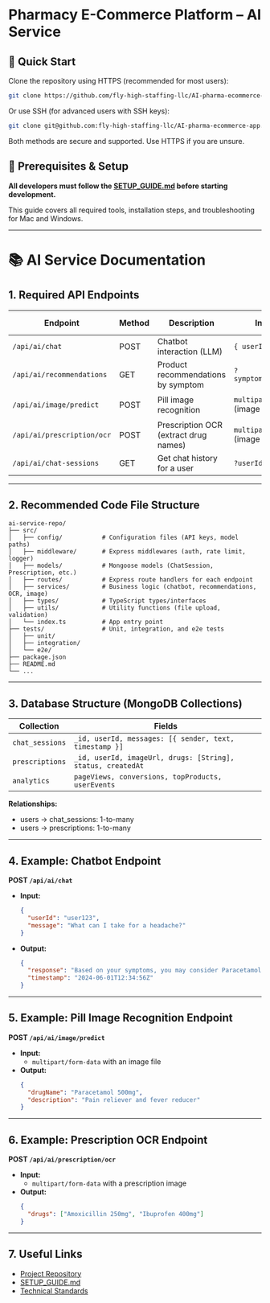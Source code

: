 # Pharmacy E-Commerce Platform – AI Service

## 🚀 Quick Start

Clone the repository using HTTPS (recommended for most users):

```sh
git clone https://github.com/fly-high-staffing-llc/AI-pharma-ecommerce-app.git
```

Or use SSH (for advanced users with SSH keys):

```sh
git clone git@github.com:fly-high-staffing-llc/AI-pharma-ecommerce-app.git
```

Both methods are secure and supported. Use HTTPS if you are unsure.

## 🚀 Prerequisites & Setup

**All developers must follow the [SETUP_GUIDE.md](./SETUP_GUIDE.md) before starting development.**

This guide covers all required tools, installation steps, and troubleshooting for Mac and Windows.

---

# 📚 AI Service Documentation

## 1. Required API Endpoints

| Endpoint                        | Method | Description                                 | Input Example                          | Output Example |
|----------------------------------|--------|---------------------------------------------|----------------------------------------|----------------|
| `/api/ai/chat`                  | POST   | Chatbot interaction (LLM)                   | `{ userId, message }`                  | `{ response, timestamp }` |
| `/api/ai/recommendations`       | GET    | Product recommendations by symptom          | `?symptom=cough&userId=123`            | `{ products: [...] }` |
| `/api/ai/image/predict`         | POST   | Pill image recognition                      | `multipart/form-data` (image upload)   | `{ drugName, description }` |
| `/api/ai/prescription/ocr`      | POST   | Prescription OCR (extract drug names)       | `multipart/form-data` (image upload)   | `{ drugs: [...] }` |
| `/api/ai/chat-sessions`         | GET    | Get chat history for a user                 | `?userId=123`                          | `{ sessions: [...] }` |

---

## 2. Recommended Code File Structure

```
ai-service-repo/
├── src/
│   ├── config/           # Configuration files (API keys, model paths)
│   ├── middleware/       # Express middlewares (auth, rate limit, logger)
│   ├── models/           # Mongoose models (ChatSession, Prescription, etc.)
│   ├── routes/           # Express route handlers for each endpoint
│   ├── services/         # Business logic (chatbot, recommendations, OCR, image)
│   ├── types/            # TypeScript types/interfaces
│   ├── utils/            # Utility functions (file upload, validation)
│   └── index.ts          # App entry point
├── tests/                # Unit, integration, and e2e tests
│   ├── unit/
│   ├── integration/
│   └── e2e/
├── package.json
├── README.md
└── ...
```

---

## 3. Database Structure (MongoDB Collections)

| Collection         | Fields                                                                 |
|--------------------|-----------------------------------------------------------------------|
| `chat_sessions`    | `_id, userId, messages: [{ sender, text, timestamp }]`                |
| `prescriptions`    | `_id, userId, imageUrl, drugs: [String], status, createdAt`           |
| `analytics`        | `pageViews, conversions, topProducts, userEvents`                     |

**Relationships:**
- users → chat_sessions: 1-to-many
- users → prescriptions: 1-to-many

---

## 4. Example: Chatbot Endpoint

**POST `/api/ai/chat`**
- **Input:**
  ```json
  {
    "userId": "user123",
    "message": "What can I take for a headache?"
  }
  ```
- **Output:**
  ```json
  {
    "response": "Based on your symptoms, you may consider Paracetamol. Please consult a pharmacist.",
    "timestamp": "2024-06-01T12:34:56Z"
  }
  ```

---

## 5. Example: Pill Image Recognition Endpoint

**POST `/api/ai/image/predict`**
- **Input:**
  - `multipart/form-data` with an image file
- **Output:**
  ```json
  {
    "drugName": "Paracetamol 500mg",
    "description": "Pain reliever and fever reducer"
  }
  ```

---

## 6. Example: Prescription OCR Endpoint

**POST `/api/ai/prescription/ocr`**
- **Input:**
  - `multipart/form-data` with a prescription image
- **Output:**
  ```json
  {
    "drugs": ["Amoxicillin 250mg", "Ibuprofen 400mg"]
  }
  ```

---

## 7. Useful Links
- [Project Repository](https://github.com/fly-high-staffing-llc/AI-pharma-ecommerce-app)
- [SETUP_GUIDE.md](./SETUP_GUIDE.md)
- [Technical Standards](./TECHNICAL_STANDARDS.md)
